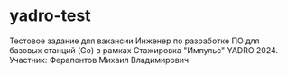 # yadro-test
Тестовое задание для вакансии Инженер по разработке ПО для базовых станций (Go) в рамках Стажировка "Импульс" YADRO 2024.
Участник: Ферапонтов Михаил Владимирович
